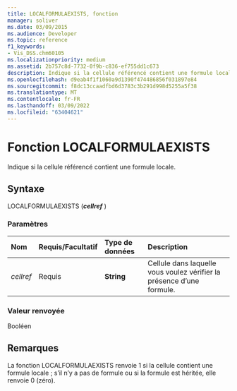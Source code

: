 ```yaml
---
title: LOCALFORMULAEXISTS, fonction
manager: soliver
ms.date: 03/09/2015
ms.audience: Developer
ms.topic: reference
f1_keywords:
- Vis_DSS.chm60105
ms.localizationpriority: medium
ms.assetid: 2b757c8d-7732-0f9b-c836-ef755dd1c673
description: Indique si la cellule référencé contient une formule locale.
ms.openlocfilehash: d9eab4f1f1060a9d1390f474486856f031897e84
ms.sourcegitcommit: f8dc13ccaadfbd6d3783c3b291d998d5255a5f38
ms.translationtype: MT
ms.contentlocale: fr-FR
ms.lasthandoff: 03/09/2022
ms.locfileid: "63404621"
---
```

# <a name="localformulaexists-function"></a>Fonction LOCALFORMULAEXISTS

Indique si la cellule référencé contient une formule locale.
  
## <a name="syntax"></a>Syntaxe

LOCALFORMULAEXISTS (***cellref*** )
  
### <a name="parameters"></a>Paramètres

|**Nom**|**Requis/Facultatif**|**Type de données**|**Description**|
|:-----|:-----|:-----|:-----|
| *cellref* <br/> |Requis  <br/> |**String** <br/> | Cellule dans laquelle vous voulez vérifier la présence d’une formule. |

### <a name="return-value"></a>Valeur renvoyée

Booléen
  
## <a name="remarks"></a>Remarques

La fonction LOCALFORMULAEXISTS renvoie 1 si la cellule contient une formule locale ; s’il n’y a pas de formule ou si la formule est héritée, elle renvoie 0 (zéro).
  